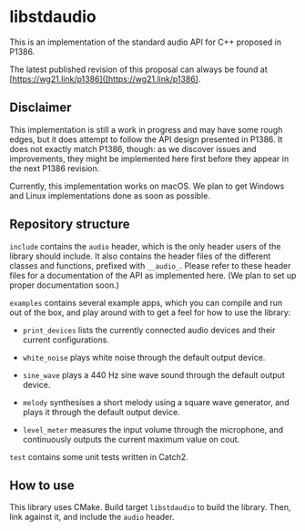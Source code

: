 # libstdaudio

This is an implementation of the standard audio API for C++ proposed in P1386.

The latest published revision of this proposal can always be found at [https://wg21.link/p1386]([https://wg21.link/p1386).

## Disclaimer

This implementation is still a work in progress and may have some rough edges, but it does attempt to follow the API design
presented in P1386. It does not exactly match P1386, though: as we discover issues and improvements, they might be implemented here first before they appear in the next P1386 revision.

Currently, this implementation works on macOS. We plan to get Windows and Linux implementations done as soon as possible.

## Repository structure

`include` contains the `audio` header, which is the only header users of the library should include. It also contains the header files of the different classes and functions, prefixed with `__audio_`. Please refer to these header files for a documentation of the API as implemented here. (We plan to set up proper documentation soon.)

`examples` contains several example apps, which you can compile and run out of the box, and play around with to get a feel for how to use the library:

* `print_devices` lists the currently connected audio devices and their current configurations.

* `white_noise` plays white noise through the default output device.

* `sine_wave` plays a 440 Hz sine wave sound through the default output device.

* `melody` synthesises a short melody using a square wave generator, and plays it through the default output device.

* `level_meter` measures the input volume through the microphone, and continuously outputs the current maximum value on cout.

`test` contains some unit tests written in Catch2.

## How to use

This library uses CMake. Build target `libstdaudio` to build the library. Then, link against it, and include the `audio` header.
